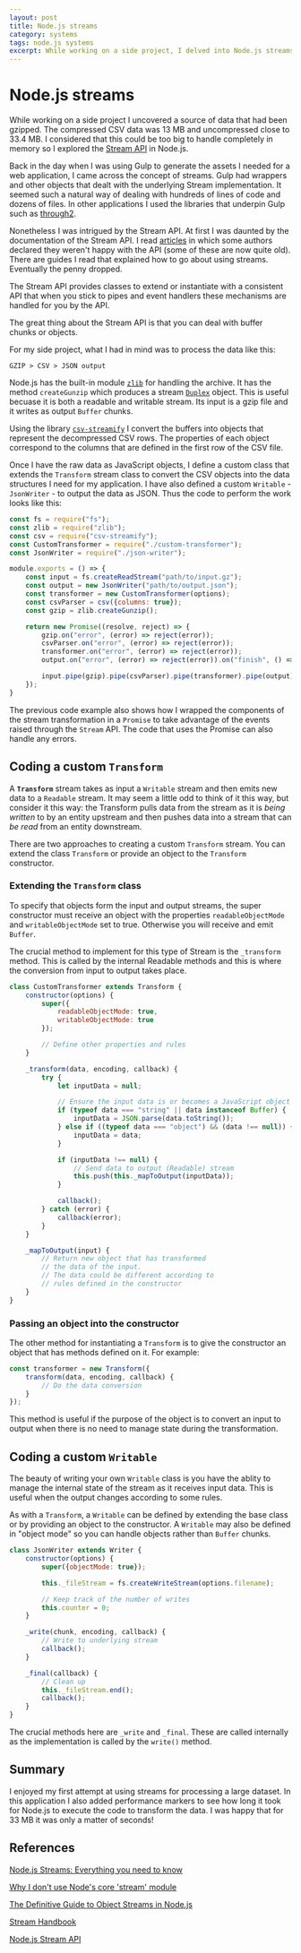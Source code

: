 ```yaml
---
layout: post
title: Node.js streams
category: systems
tags: node.js systems
excerpt: While working on a side project, I delved into Node.js streams.
---
```


# Node.js streams

While working on a side project I uncovered a source of data that had been gzipped. The compressed CSV data was 13 MB and uncompressed close to 33.4 MB. I considered that this could be too big to handle completely in memory so I explored the [Stream API](https://nodejs.org/api/stream.html) in Node.js.

Back in the day when I was using Gulp to generate the assets I needed for a web application, I came across the concept of streams. Gulp had wrappers and other objects that dealt with the underlying Stream implementation. It seemed such a natural way of dealing with hundreds of lines of code and dozens of files. In other applications I used the libraries that underpin Gulp such as [through2](https://github.com/rvagg/through2).

Nonetheless I was intrigued by the Stream API. At first I was daunted by the documentation of the Stream API. I read [articles](#References) in which some authors declared they weren't happy with the API (some of these are now quite old). There are guides I read that explained how to go about using streams. Eventually the penny dropped.

The Stream API provides classes to extend or instantiate with a consistent API that when you stick to pipes and event handlers these mechanisms are handled for you by the API.

The great thing about the Stream API is that you can deal with buffer chunks or objects.

For my side project, what I had in mind was to process the data like this:

	GZIP > CSV > JSON output

Node.js has the built-in module [`zlib`]() for handling the archive. It has the method `createGunzip` which produces a stream [`Duplex`](https://nodejs.org/api/stream.html#stream_duplex_and_transform_streams) object. This is useful becuase it is both a readable and writable stream. Its input is a gzip file and it writes as output `Buffer` chunks. 

Using the library [`csv-streamify`]() I convert the buffers into objects that represent the decompressed CSV rows. The properties of each object correspond to the columns that are defined in the first row of the CSV file.

Once I have the raw data as JavaScript objects, I define a custom class that extends the `Transform` stream class to convert the CSV objects into the data structures I need for my application. I have also defined a custom `Writable` - `JsonWriter` - to output the data as JSON. Thus the code to perform the work looks like this:

```javascript
const fs = require("fs");
const zlib = require("zlib");
const csv = require("csv-streamify");
const CustomTransformer = require("./custom-transformer");
const JsonWriter = require("./json-writer");

module.exports = () => {
    const input = fs.createReadStream("path/to/input.gz");
    const output = new JsonWriter("path/to/output.json");
    const transformer = new CustomTransformer(options);
    const csvParser = csv({columns: true});
    const gzip = zlib.createGunzip();

    return new Promise((resolve, reject) => {
        gzip.on("error", (error) => reject(error));
        csvParser.on("error", (error) => reject(error));
        transformer.on("error", (error) => reject(error));
        output.on("error", (error) => reject(error)).on("finish", () => resolve(output.counter));

        input.pipe(gzip).pipe(csvParser).pipe(transformer).pipe(output);
    });
}
```

The previous code example also shows how I wrapped the components of the stream transformation in a `Promise` to take advantage of the events raised through the `Stream` API. The code that uses the Promise can also handle any errors.

## Coding a custom `Transform` 

A **`Transform`** stream takes as input a `Writable` stream and then emits new data to a `Readable` stream. It may seem a little odd to think of it this way, but consider it this way: the Transform pulls data from the stream as it is _being written_ to by an entity upstream and then pushes data into a stream that can _be read_ from an entity downstream.

There are two approaches to creating a custom `Transform` stream. You can extend the class `Transform` or provide an object to the `Transform` constructor.

### Extending the `Transform` class

To specify that objects form the input and output streams, the super constructor must receive an object with the properties `readableObjectMode` and `writableObjectMode` set to true. Otherwise you will receive and emit `Buffer`.

The crucial method to implement for this type of Stream is the `_transform` method. This is called by the internal Readable methods and this is where the conversion from input to output takes place.

```javascript
class CustomTransformer extends Transform {
    constructor(options) {
        super({
            readableObjectMode: true,
            writableObjectMode: true
        });

        // Define other properties and rules
    }

    _transform(data, encoding, callback) {
        try {
            let inputData = null;

            // Ensure the input data is or becomes a JavaScript object
            if (typeof data === "string" || data instanceof Buffer) {
                inputData = JSON.parse(data.toString());
            } else if ((typeof data === "object") && (data !== null)) {
                inputData = data;
            }

            if (inputData !== null) {
                // Send data to output (Readable) stream
                this.push(this._mapToOutput(inputData));
            }

            callback();
        } catch (error) {
            callback(error);
        }
    }

    _mapToOutput(input) {
        // Return new object that has transformed 
        // the data of the input.
        // The data could be different according to 
        // rules defined in the constructor
    }
}
```

### Passing an object into the constructor

The other method for instantiating a `Transform` is to give the constructor an object that has methods defined on it. For example:

```javascript
const transformer = new Transform({
    transform(data, encoding, callback) {
        // Do the data conversion
    }
});
```

This method is useful if the purpose of the object is to convert an input to output when there is no need to manage state during the transformation.

## Coding a custom `Writable`

The beauty of writing your own `Writable` class is you have the ablity to manage the internal state of the stream as it receives input data. This is useful when the output changes according to some rules. 

As with a `Transform`, a `Writable` can be defined by extending the base class or by providing an object to the constructor. A `Writable` may also be defined in "object mode" so you can handle objects rather than `Buffer` chunks.

```javascript
class JsonWriter extends Writer {
    constructor(options) {
        super({objectMode: true});

        this._fileStream = fs.createWriteStream(options.filename);

        // Keep track of the number of writes
        this.counter = 0;
    }

    _write(chunk, encoding, callback) {
        // Write to underlying stream
        callback();
    }

    _final(callback) {
        // Clean up
        this._fileStream.end();
        callback();
    }
}
```

The crucial methods here are `_write` and `_final`. These are called internally as the implementation is called by the `write()` method. 

## Summary

I enjoyed my first attempt at using streams for processing a large dataset. In this application I also added performance markers to see how long it took for Node.js to execute the code to transform the data. I was happy that for 33 MB it was only a matter of seconds!

## References

[Node.js Streams: Everything you need to know](https://medium.freecodecamp.org/node-js-streams-everything-you-need-to-know-c9141306be93)

[Why I don't use Node's core 'stream' module](https://r.va.gg/2014/06/why-i-dont-use-nodes-core-stream-module.html)

[The Definitive Guide to Object Streams in Node.js](https://community.risingstack.com/the-definitive-guide-to-object-streams-in-node-js/)

[Stream Handbook](https://github.com/substack/stream-handbook)

[Node.js Stream API](https://nodejs.org/api/stream.html)

